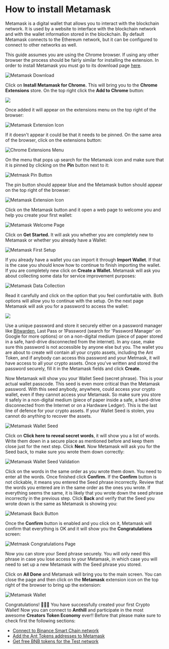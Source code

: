 # How to install Metamask

Metamask is a digital wallet that allows you to interact with the blockchain network. It is used by a website to interface with the blockchain network and with the wallet information stored in the blockchain. By default Metamask connects to the Ethereum network, but it can be configured to connect to other networks as well.

This guide assumes you are using the Chrome browser. If using any other browser the process should be fairly similar for installing the extension. In order to install Metamask you must go to its download page [here](https://metamask.io/download.html).

![Metamask Download](<../.gitbook/assets/image (11).png>)

Click on **Install Metamask for Chrome.** This will bring you to the **Chrome Extensions** store. On the top right click the **Add to Chrome** button:

![](<../.gitbook/assets/image (1).png>)

Once added it will appear on the extensions menu on the top right of the browser:

![Metamask Extension Icon](<../.gitbook/assets/image (5).png>)

If it doesn't appear it could be that it needs to be pinned. On the same area of the browser, click on the extensions button:

![Chrome Extensions Menu](<../.gitbook/assets/image (13).png>)

On the menu that pops up search for the Metamask icon and make sure that it is pinned by clicking on the **Pin** button next to it:

![Metmask Pin Button](<../.gitbook/assets/image (6).png>)

The pin button should appear blue and the Metamask button should appear on the top right of the browser:

![Metamask Extension Icon](<../.gitbook/assets/image (5).png>)

Click on the Metamask button and it open a web page to welcome you and help you create your first wallet:

![Metamask Welcome Page](<../.gitbook/assets/image (8).png>)

Click on **Get Started.** It will ask you whether you are completely new to Metamask or whether you already have a Wallet:

![Metamask First Setup](../.gitbook/assets/image.png)

If you already have a wallet you can import it through **Import Wallet**. If that is the case you should know how to continue to finish importing the wallet. If you are completely new click on **Create a Wallet.** Metamask will ask you about collecting some data for service improvement purposes:

![Metamask Data Collection](<../.gitbook/assets/image (3).png>)

Read it carefully and click on the option that you feel comfortable with. Both options will allow you to continue with the setup. On the next page Metamask will ask you for a password to access the wallet:

![](<../.gitbook/assets/image (7).png>)

Use a unique password and store it securely either on a password manager like [Bitwarden](https://bitwarden.com), Last Pass or 1Password (search for 'Password Manager' on Google for more options) or on a non-digital medium (piece of paper stored in a safe, hard-drive disconnected from the internet). In any case, make sure this password is not accessible by anyone else but you. The wallet you are about to create will contain all your crypto assets, including the Ant Token, and if anybody can access this password and your Metmask, it will have access to all your crypto assets. Once you've written and stored the password securely, fill it in the Metamask fields and click **Create.**

Now Metamask will show you your Wallet Seed (secret phrase). This is your actual wallet passcode. This seed is even more critical than the Metamask password. With this seed anybody, anywhere, could access your crypto wallet, even if they cannot access your Metamask. So make sure you store it safely in a non-digital medium (piece of paper inside a safe, a hard-drive disconnected from the Internet or on a Hardware Ledger). This is the last line of defence for your crypto assets. If your Wallet Seed is stolen, you cannot do anything to recover the assets.

![Metamask Wallet Seed](<../.gitbook/assets/image (16).png>)

Click on **Click here to reveal secret words**, it will show you a list of words. Write them down in a secure place as mentioned before and keep them close just for the next step. Click **Next**. Now Metamask will ask you for the Seed back, to make sure you wrote them down correctly:

![Metamask Wallet Seed Validation](<../.gitbook/assets/image (10).png>)

Click on the words in the same order as you wrote them down. You need to enter all the words. Once finished click **Confirm.** If the **Confirm** button is not clickable, it means you entered the Seed phrase incorrectly. Review that the words you entered are in the same order as the ones you wrote. If everything seems the same, it is likely that you wrote down the seed phrase incorrectly in the previous step. Click **Back** and verify that the Seed you wrote down is the same as Metamask is showing you:

![Metamask Back Button](<../.gitbook/assets/image (2).png>)

Once the **Confirm** button is enabled and you click on it, Metamask will confirm that everything is OK and it will show you the **Congratulations** screen:

![Metmask Congratulations Page](<../.gitbook/assets/image (9).png>)

Now you can store your Seed phrase securely. You will only need this phrase in case you lose access to your Metamask, in which case you will need to set up a new Metamask with the Seed phrase you stored.

Click on **All Done** and Metamask will bring you to the main screen. You can close the page and then click on the **Metamask** extension icon on the top right of the browser to bring up the extension:

![Metamask Wallet](<../.gitbook/assets/image (15).png>)

Congratulations! 🎉🎉🎉 You have successfully created your first Crypto Wallet! Now you can connect to **Anthill** and participate in the most awesome **Creators Token Economy** ever!! Before that please make sure to check first the following sections:

* [Connect to Binance Smart Chain network](metamask-add-binance-smart-chain-bsc-network.md)
* [Add the Ant Tokens addresses to Metamask](metmask-token-addresses.md)
* [Get free BNB tokens for the Test network](getting-bnb-on-binance-smart-chain-bsc-testnet.md)
